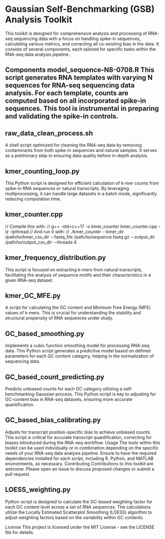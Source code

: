 # Gaussian Self-Benchmarking (GSB) Analysis Toolkit
This toolkit is designed for comprehensive analysis and processing of RNA-seq sequencing data with a focus on handling spike-in sequences, calculating various metrics, and correcting all co-existing bias in the data. It consists of several components, each tailored for specific tasks within the RNA-seq data analysis pipeline.
## Components model_sequence-N8-0708.R This script generates RNA templates with varying N sequences for RNA-seq sequencing data analysis. For each template, counts are computed based on all incorporated spike-in sequences. This tool is instrumental in preparing and validating the spike-in controls.
## raw_data_clean_process.sh
A shell script optimized for cleaning the RNA-seq data by removing contaminants from both spike-in sequences and natural samples. It serves as a preliminary step in ensuring data quality before in-depth analysis.
## kmer_counting_loop.py
This Python script is designed for efficient calculation of k-mer counts from spike-in RNA sequences or natural transcripts. By leveraging multiprocessing, it can handle large datasets in a batch mode, significantly reducing computation time.
## kmer_counter.cpp
// Compile this with:
// g++ -std=c++17 -o kmer_counter kmer_counter.cpp -lz -lpthread
// And run it with:
// ./kmer_counter --kmer_dir /path/to/kmer_csv_dir --fastq_file /path/to/sequence.fastq.gz --output_dir /path/to/output_csv_dir --threads 4
## kmer_frequency_distribution.py
This script is focused on extracting k-mers from natural transcripts, facilitating the analysis of sequence motifs and their characteristics in a given RNA-seq dataset.
## kmer_GC_MFE.py
A script for calculating the GC content and Minimum Free Energy (MFE) values of k-mers. This is crucial for understanding the stability and structural propensity of RNA sequences under study.
## GC_based_smoothing.py
Implements a cubic function smoothing model for processing RNA-seq data. This Python script generates a predictive model based on defined parameters for each GC content category, helping in the normalization of sequencing data.
## GC_based_count_predicting.py
Predicts unbiased counts for each GC category utilizing a self-benchmarking Gaussian process. This Python script is key to adjusting for GC-content bias in RNA-seq datasets, ensuring more accurate quantification.
## GC_based_bias_calibrating.py
Adjusts for transcript position-specific bias to achieve unbiased counts. This script is critical for accurate transcript quantification, correcting for biases introduced during the RNA-seq workflow.
Usage The tools within this toolkit can be used individually or in combination depending on the specific needs of your RNA-seq data analysis pipeline. Ensure to have the required dependencies installed for each script, including R, Python, and MATLAB environments, as necessary.
Contributing Contributions to this toolkit are welcome. Please open an issue to discuss proposed changes or submit a pull request.
## LOESS_weighting.py
Python script is designed to calculate the GC-based weighting factor for each GC content level across a set of RNA sequences. The calculations utilize the Locally Estimated Scatterplot Smoothing (LOESS) algorithm to adjust weighting factors based on the variability within GC contents.

License This project is licensed under the MIT License - see the LICENSE file for details.
